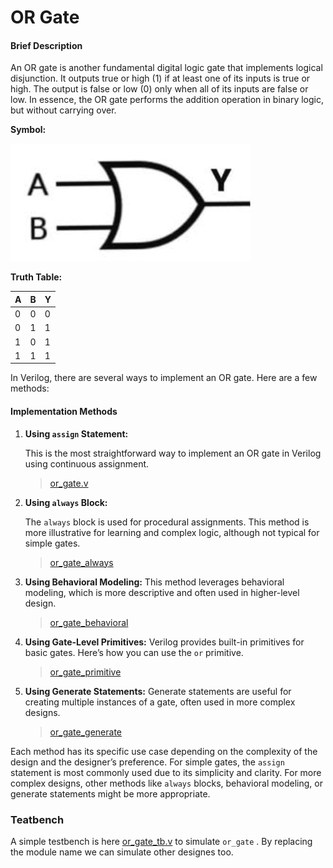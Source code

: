# OR Gate

#### Brief Description

An OR gate is another fundamental digital logic gate that implements logical disjunction. It outputs true or high (1) if at least one of its inputs is true or high. The output is false or low (0) only when all of its inputs are false or low. In essence, the OR gate performs the addition operation in binary logic, but without carrying over.

**Symbol:**
 
 ![alt text](image.png)

**Truth Table:**

| A | B | Y |
|---|---|---|
| 0 | 0 | 0 |
| 0 | 1 | 1 |
| 1 | 0 | 1 |
| 1 | 1 | 1 |

In Verilog, there are several ways to implement an OR gate. Here are a few methods:

#### Implementation Methods

1. **Using `assign` Statement:**
   
   This is the most straightforward way to implement an OR gate in Verilog using continuous assignment.

   > [or_gate.v](or_gate.v)

2. **Using `always` Block:**
   
   The `always` block is used for procedural assignments. This method is more illustrative for learning and complex logic, although not typical for simple gates.

   > [or_gate_always](or_gate_always.v)

3. **Using Behavioral Modeling:**
   This method leverages behavioral modeling, which is more descriptive and often used in higher-level design.

   > [or_gate_behavioral](or_gate_behavioral.v)

4. **Using Gate-Level Primitives:**
   Verilog provides built-in primitives for basic gates. Here’s how you can use the `or` primitive.

   > [or_gate_primitive](or_gate_primitive.v)

5. **Using Generate Statements:**
   Generate statements are useful for creating multiple instances of a gate, often used in more complex designs.

   > [or_gate_generate](or_gate_generate.v)

Each method has its specific use case depending on the complexity of the design and the designer’s preference. For simple gates, the `assign` statement is most commonly used due to its simplicity and clarity. For more complex designs, other methods like `always` blocks, behavioral modeling, or generate statements might be more appropriate.

### Teatbench

A simple testbench is here [or_gate_tb.v](or_gate_tb.v) to simulate `or_gate` . By replacing the module name we can simulate other designes too.